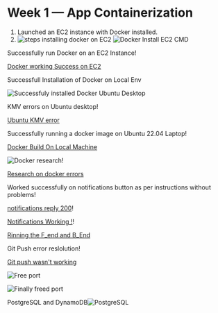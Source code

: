 # Week 1 — App Containerization
1. Launched an EC2 instance with Docker installed.
2. ![steps installing docker on EC2](https://user-images.githubusercontent.com/27725033/220609115-3887b443-5d19-408a-a8f3-477959c43e0f.png)
![Docker Install EC2 CMD](https://user-images.githubusercontent.com/27725033/220609301-10587069-41d0-47f8-b560-90e48ac99455.png)

Successfully run Docker on an EC2 Instance!

[Docker working Success on EC2](https://user-images.githubusercontent.com/27725033/220609537-26cab317-45a3-4858-9574-b1667872ff8b.png)

Successfull Installation of Docker on Local Env

![Successfuly installed Docker Ubuntu Desktop](https://user-images.githubusercontent.com/27725033/220609617-ad9bfeed-5cf7-4ab7-8a9b-675e65ee951a.png)

KMV errors on Ubuntu desktop!

[Ubuntu KMV error](https://user-images.githubusercontent.com/27725033/220609837-c4ba954b-fa92-4358-86e5-927b338f8a35.png)

Successfully running a docker image on Ubuntu 22.04 Laptop!

[Docker Build On Local Machine](https://user-images.githubusercontent.com/27725033/220610006-5aadd18d-9698-4d0f-bd78-f8a4f0897226.png)

![Docker research](https://user-images.githubusercontent.com/27725033/220610119-3e0abd2c-5f99-4c28-89c7-66fe0421c110.png)!

[Research on docker errors](https://user-images.githubusercontent.com/27725033/220610191-342641b5-666c-49fa-962f-3a24e79f7e4e.png)

Worked successfully on notifications button as per instructions without problems!

[notifications reply 200](https://user-images.githubusercontent.com/27725033/220610393-a61b7cb6-321c-4fbc-905a-cd336cba6b15.png)!

[Notifications Working !](https://user-images.githubusercontent.com/27725033/220610430-2e318a80-75e8-4c3b-8dd6-0d479a80f48a.png)!

[Rinning the F_end and B_End](https://user-images.githubusercontent.com/27725033/220610588-cf6391d7-47b3-4223-94dc-ecfe902a03a3.png)

Git Push error reslolution!

[Git push wasn't working](https://user-images.githubusercontent.com/27725033/220610694-645ab25d-ab8b-45e1-a5b5-7ce80bf14a6f.png)

![Free port](https://user-images.githubusercontent.com/27725033/220610733-182bcc5c-1783-4a0c-97aa-d508e3fa3e57.png)

![Finally freed port](https://user-images.githubusercontent.com/27725033/220610814-91c60647-279c-4cd2-9239-dc554222f9ca.png)



PostgreSQL and DynamoDB![PostgreSQL](https://user-images.githubusercontent.com/27725033/220610542-09118196-c43a-4e6b-a0cd-b718c62c5990.png)


